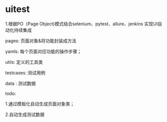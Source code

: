 # uitest

1.根据PO（Page Object)模式结合selenium、pytest、allure、jenkins 实现UI自动化持续集成

pages: 页面对象&将功能封装成方法

yamls: 每个页面对应功能的操作步骤；

utils: 定义的工具类

testcases: 测试用例

data : 测试数据



todo:

1.通过模板化自动生成页面对象类；

2.自动生成测试数据
